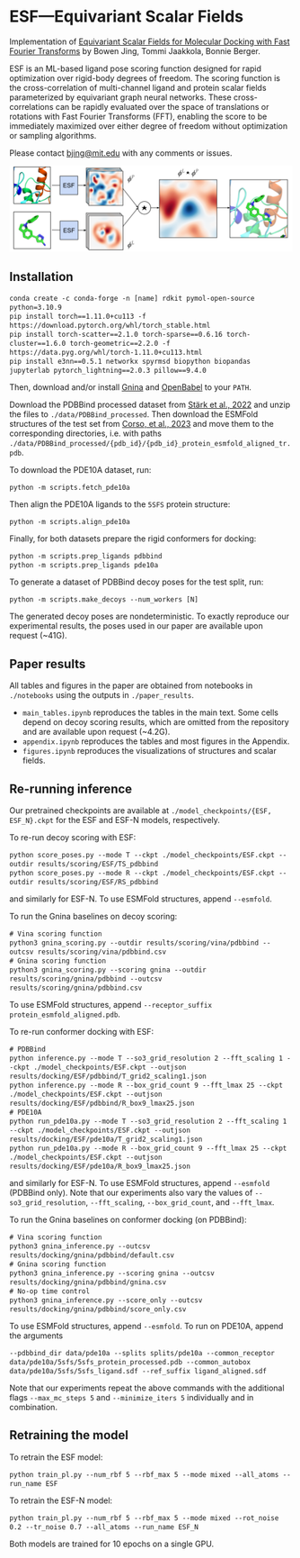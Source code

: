 # ESF&mdash;Equivariant Scalar Fields

Implementation of [Equivariant Scalar Fields for Molecular Docking with Fast Fourier Transforms]() by Bowen Jing, Tommi Jaakkola, Bonnie Berger.

ESF is an ML-based ligand pose scoring function designed for rapid optimization over rigid-body degrees of freedom. The scoring function is the cross-correlation of multi-channel ligand and protein scalar fields parameterized by equivariant graph neural networks. These cross-correlations can be rapidly evaluated over the space of translations or rotations with Fast Fourier Transforms (FFT), enabling the score to be immediately maximized over either degree of freedom without optimization or sampling algorithms.

Please contact bjing@mit.edu with any comments or issues.

![overview.png](overview.png)

## Installation
```
conda create -c conda-forge -n [name] rdkit pymol-open-source python=3.10.9
pip install torch==1.11.0+cu113 -f https://download.pytorch.org/whl/torch_stable.html
pip install torch-scatter==2.1.0 torch-sparse==0.6.16 torch-cluster==1.6.0 torch-geometric==2.2.0 -f https://data.pyg.org/whl/torch-1.11.0+cu113.html
pip install e3nn==0.5.1 networkx spyrmsd biopython biopandas jupyterlab pytorch_lightning==2.0.3 pillow==9.4.0
```
Then, download and/or install [Gnina](https://github.com/gnina/gnina) and [OpenBabel](https://openbabel.org/docs/dev/Installation/install.html) to your `PATH`.

Download the PDBBind processed dataset from [St&auml;rk et al., 2022](https://zenodo.org/record/6034088) and unzip the files to `./data/PDBBind_processed`. Then download the ESMFold structures of the test set from [Corso, et al., 2023](https://zenodo.org/record/7778651) and move them to the corresponding directories, i.e. with paths `./data/PDBBind_processed/{pdb_id}/{pdb_id}_protein_esmfold_aligned_tr.pdb`.

To download the PDE10A dataset, run:
```
python -m scripts.fetch_pde10a
```
Then align the PDE10A ligands to the `5SFS` protein structure:
```
python -m scripts.align_pde10a
```

Finally, for both datasets prepare the rigid conformers for docking:
```
python -m scripts.prep_ligands pdbbind
python -m scripts.prep_ligands pde10a
```

To generate a dataset of PDBBind decoy poses for the test split, run:
```
python -m scripts.make_decoys --num_workers [N]
```
The generated decoy poses are nondeterministic. To exactly reproduce our experimental results, the poses used in our paper are available upon request (~41G).

## Paper results
All tables and figures in the paper are obtained from notebooks in `./notebooks` using the outputs in `./paper_results`.
* `main_tables.ipynb` reproduces the tables in the main text. Some cells depend on decoy scoring results, which are omitted from the repository and are available upon request (~4.2G).
* `appendix.ipynb` reproduces the tables and most figures in the Appendix.
* `figures.ipynb` reproduces the visualizations of structures and scalar fields.

## Re-running inference

Our pretrained checkpoints are available at `./model_checkpoints/{ESF, ESF_N}.ckpt` for the ESF and ESF-N models, respectively.

To re-run decoy scoring with ESF:
```
python score_poses.py --mode T --ckpt ./model_checkpoints/ESF.ckpt --outdir results/scoring/ESF/TS_pdbbind
python score_poses.py --mode R --ckpt ./model_checkpoints/ESF.ckpt --outdir results/scoring/ESF/RS_pdbbind
```
and similarly for ESF-N. To use ESMFold structures, append `--esmfold`. 

To run the Gnina baselines on decoy scoring:
```
# Vina scoring function
python3 gnina_scoring.py --outdir results/scoring/vina/pdbbind --outcsv results/scoring/vina/pdbbind.csv
# Gnina scoring function
python3 gnina_scoring.py --scoring gnina --outdir results/scoring/gnina/pdbbind --outcsv results/scoring/gnina/pdbbind.csv
```
To use ESMFold structures, append `--receptor_suffix protein_esmfold_aligned.pdb`.

To re-run conformer docking with ESF:
```
# PDBBind
python inference.py --mode T --so3_grid_resolution 2 --fft_scaling 1 --ckpt ./model_checkpoints/ESF.ckpt --outjson results/docking/ESF/pdbbind/T_grid2_scaling1.json 
python inference.py --mode R --box_grid_count 9 --fft_lmax 25 --ckpt ./model_checkpoints/ESF.ckpt --outjson results/docking/ESF/pdbbind/R_box9_lmax25.json
# PDE10A
python run_pde10a.py --mode T --so3_grid_resolution 2 --fft_scaling 1 --ckpt ./model_checkpoints/ESF.ckpt --outjson results/docking/ESF/pde10a/T_grid2_scaling1.json
python run_pde10a.py --mode R --box_grid_count 9 --fft_lmax 25 --ckpt ./model_checkpoints/ESF.ckpt --outjson results/docking/ESF/pde10a/R_box9_lmax25.json
```
and similarly for ESF-N. To use ESMFold structures, append `--esmfold` (PDBBind only). Note that our experiments also vary the values of `--so3_grid_resolution`, `--fft_scaling`, `--box_grid_count`, and `--fft_lmax`.

To run the Gnina baselines on conformer docking (on PDBBind):
```
# Vina scoring function
python3 gnina_inference.py --outcsv results/docking/gnina/pdbbind/default.csv
# Gnina scoring function
python3 gnina_inference.py --scoring gnina --outcsv results/docking/gnina/pdbbind/gnina.csv
# No-op time control
python3 gnina_inference.py --score_only --outcsv results/docking/gnina/pdbbind/score_only.csv
```
To use ESMFold structures, append `--esmfold`. To run on PDE10A, append the arguments
```
--pdbbind_dir data/pde10a --splits splits/pde10a --common_receptor data/pde10a/5sfs/5sfs_protein_processed.pdb --common_autobox data/pde10a/5sfs/5sfs_ligand.sdf --ref_suffix ligand_aligned.sdf
```
Note that our experiments repeat the above commands with the additional flags `--max_mc_steps 5` and `--minimize_iters 5` individually and in combination.

## Retraining the model
To retrain the ESF model:
```
python train_pl.py --num_rbf 5 --rbf_max 5 --mode mixed --all_atoms --run_name ESF
```
To retrain the ESF-N model:
```
python train_pl.py --num_rbf 5 --rbf_max 5 --mode mixed --rot_noise 0.2 --tr_noise 0.7 --all_atoms --run_name ESF_N
```
Both models are trained for 10 epochs on a single GPU.
